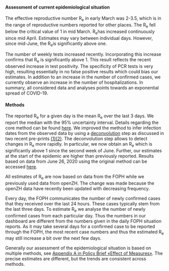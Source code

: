 <h4>Assessment of current epidemiological situation</h4>

<p>The effective reproductive number R<sub>e</sub> in early March was 2-3.5, which is in the range of reproductive numbers reported for other places. The R<sub>e</sub> fell below the critical value of 1 in mid March. R<sub>e</sub>has increased continuously since mid April. Estimates may vary between individual days. However, since mid-June, the R<sub>e</sub>is significantly above one.</p>
<p>The number of weekly tests increased recently. Incorporating this increase confirms that R<sub>e</sub> is significantly above 1. This result reflects the recent observed increase in test positivity. The specificity of PCR tests is very high, resulting essentially in no false positive results which could bias our estimates. In addition to an increase in the number of confirmed cases, we currently observe an increase in the number of hospitalizations. In summary, all considered data and analyses points towards an exponential spread of COVID-19.</p>
 
<h4>Methods</h4>

The reported R<sub>e</sub> for a given day is the mean R<sub>e</sub> over the last 3 days. We report the median with the 95% uncertainty interval. Details regarding the core method can be found [here](https://smw.ch/article/doi/smw.2020.20271). We improved the method to infer infection dates from the observed data by using a [deconvolution](https://www.pnas.org/content/106/51/21825) step as discussed in two recent pre-prints [(1)](https://www.medrxiv.org/content/10.1101/2020.06.18.20134858v2)[(2)](https://www.medrxiv.org/content/10.1101/2020.05.12.20099366v1). The deconvolution step allows to detect changes in R<sub>e</sub> more rapidly. In particular, we now obtain an R<sub>e</sub> which is significantly above 1 since the second week of June. Further, our estimates at the start of the epidemic are higher than previously reported. Results based on data from June 26, 2020 using the original method can be accessed [here](https://raw.githubusercontent.com/covid-19-Re/covid19-additionalData/master/misc/2020-06-27_results_CH_convolution_method.png).

All estimates of R<sub>e</sub> are now based on data from the FOPH while we previously used data from openZH. The change was made because the openZH data have recently been updated with decreasing frequency.

Every day, the FOPH communicates the number of newly confirmed cases that they received over the last 24 hours. These cases typically stem from the last three days. To estimate R<sub>e</sub> we analyse the number of newly confirmed cases from each particular day. Thus the numbers in our dashboard are different from the numbers given in the daily FOPH situation reports. As it may take several days for a confirmed case to be reported through the FOPH, the most recent case numbers and thus the estimated R<sub>e</sub> may still increase a bit over the next few days.

Generally our assessment of the epidemiological situation is based on multiple methods, see [Appendix A in Policy Brief «Effect of Measures»](https://ncs-tf.ch/de/policy-briefs/effect-of-measures-21-april-20-en/download). The precise estimates are different, but the trends are consistent across methods.

